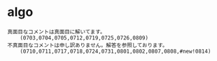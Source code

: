 # algo
	真面目なコメントは真面目に解いてます。
		(0703,0704,0705,0712,0719,0725,0726,0809)
	不真面目なコメントは申し訳ありません。解答を参照しております。
		(0710,0711,0717,0718,0724,0731,0801,0802,0807,0808,#new!0814)

